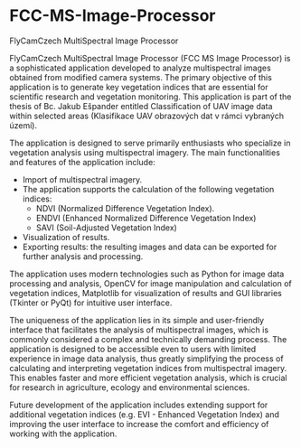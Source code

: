 # FCC-MS-Image-Processor
FlyCamCzech MultiSpectral Image Processor

FlyCamCzech MultiSpectral Image Processor (FCC MS Image Processor) is a sophisticated application developed to analyze multispectral images obtained from modified camera systems. The primary objective of this application is to generate key vegetation indices that are essential for scientific research and vegetation monitoring. This application is part of the thesis of Bc. Jakub Ešpander entitled Classification of UAV image data within selected areas (Klasifikace UAV obrazových dat v rámci vybraných území).

The application is designed to serve primarily enthusiasts who specialize in vegetation analysis using multispectral imagery. The main functionalities and features of the application include:
- Import of multispectral imagery.
- The application supports the calculation of the following vegetation indices:
  - NDVI (Normalized Difference Vegetation Index).
  - ENDVI (Enhanced Normalized Difference Vegetation Index)
  - SAVI (Soil-Adjusted Vegetation Index)
- Visualization of results.
- Exporting results: the resulting images and data can be exported for further analysis and processing.

The application uses modern technologies such as Python for image data processing and analysis, OpenCV for image manipulation and calculation of vegetation indices, Matplotlib for visualization of results and GUI libraries (Tkinter or PyQt) for intuitive user interface.

The uniqueness of the application lies in its simple and user-friendly interface that facilitates the analysis of multispectral images, which is commonly considered a complex and technically demanding process. The application is designed to be accessible even to users with limited experience in image data analysis, thus greatly simplifying the process of calculating and interpreting vegetation indices from multispectral imagery. This enables faster and more efficient vegetation analysis, which is crucial for research in agriculture, ecology and environmental sciences.

Future development of the application includes extending support for additional vegetation indices (e.g. EVI - Enhanced Vegetation Index) and improving the user interface to increase the comfort and efficiency of working with the application.
